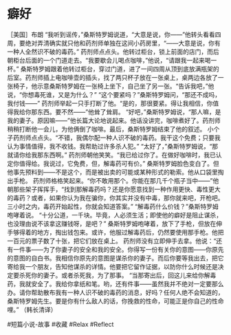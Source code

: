 # 癖好

［美国］布朗
“我听到谣传，”桑斯特罗姆说道，“大意是说，你——”他转头看看四周，要绝对弄清确实就只他和药剂师单独在这间小药房里，“——大意是说，你有一种人全然识不破的毒药。” 药剂师点点头。他转过柜台，锁上前面的店门，而后朝柜台后面的一个门道走去。“我要歇会儿喝点咖啡，”他说，“请跟我一起来喝一杯。” 桑斯特罗姆跟着他转过柜台，穿过门道，进了一间四周从顶到底放满瓶架的后室。药剂师插上电咖啡壶的插头，找了两只杯子放在一张桌上，桌两边各放了一张椅子，他示意桑斯特罗姆在一张椅上坐下，自己坐了另一张。“告诉我吧，”他说，“你想毒死谁，又是为什么？” “这个要紧吗？”桑斯特罗姆问，“那还不成吗，我付钱——” 药剂师举起一只手打断了他。“是的，那很要紧。得让我相信，你值得我给你那东西。要不然——”他耸了耸肩。 “好吧，”桑斯特罗姆说，“那人嘛，是我的妻子。原因嘛——”他长篇大论地说起来。他话没讲完，咖啡煮好了。药剂师稍稍打断他一会儿，为他俩倒了咖啡。最后，桑斯特罗姆结束了他的叙述。 小个子药剂师点点头。“不错，我偶尔配一种人识不破的毒药。我干这个免费；只要我认为事情值得，我不收钱。我帮助过许多杀人犯。” “太好了，”桑斯特罗姆说，“那就请你给我那东西啊。” 药剂师朝他笑笑。“我已给过你了。在做好咖啡时，我已认定你值得给。我说过，它免费，但，解毒药可有价。” 桑斯特罗姆脸色变白了。但他事先预料到——不是这个，而是被出卖的可能或某种形式的勒索。他从口袋里掏出手枪。 药剂师格格笑起来。“你不敢用那个。你能在那几千个瓶子当中——”他朝那些架子挥挥手，“找到那解毒药吗？还是你愿意找到一种作用更快、毒性更大的毒药？或者，如果你认为我在骗你，你其实并没有中毒，那你就来吧，开枪吧。三小时之内，毒药开始起性，你就会知道答案。” “解毒药什么价钱？”桑斯特罗姆咆哮着说。 “十分公道，一千块。毕竟，人必须生活；即使他的癖好是阻止谋杀，也没理由说不该拿这赚钱呀，是吧？” 桑斯特罗姆咆哮着，放下了手枪，但放在伸手够得着的地方，掏出钱包来。或许，他服过解毒药后，仍然要使用那手枪。他把一百元的票子数了十张，把它们放在桌上。 药剂师没有立即伸手去拿。他说：“还有一件事——为了你妻子的安全和我的安全。你得写一份有关你的意图——你原先的意图的自白书。我相信你原先的意图是谋杀你的妻子。而后你要等我出去，把它寄给我一个朋友，告知他谋杀的详情。他要把它留作证据，以防你什么时候还是决定要杀死你的妻子。或者杀死我，为了那事。 “当那寄出后，回这儿来给你解毒药，我就安全了。我给你拿纸和笔。哟，还有件事——虽然我并不绝对一定要那么办。请你帮助散布我有一种人识不破的毒药的消息，好吗？任何人绝不会知道的，桑斯特罗姆先生。要是你有什么敌人的话，你挽救的性命，可能正是你自己的性命哩。” （韩长清译）

#短篇小说-故事 #收藏 #Relax #Reflect